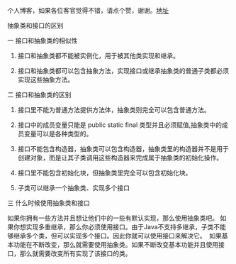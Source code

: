 <!--
 * @Author: 孙浩然
 * @Date: 2020-05-09 08:12:16
 * @LastEditors: 孙浩然
 * @LastEditTime: 2020-05-09 08:12:49
 * @FilePath: \docs\9.interview\1.牛客面经\问题.md
 * @博客地址: 个人博客，如果各位客官觉得不错，请点个赞，谢谢。[地址](https://codefool0307.github.io/JavaScholar/#/)
 -->
个人博客，如果各位客官觉得不错，请点个赞，谢谢。[地址](https://codefool0307.github.io/JavaScholar/#/)

抽象类和接口的区别

一 接口和抽象类的相似性

1. 接口和抽象类都不能被实例化，用于被其他类实现和继承。

2. 接口和抽象类都可以包含抽象方法，实现接口或继承抽象类的普通子类都必须实现这些抽象方法。 

二 接口和抽象类的区别

1. 接口里不能为普通方法提供方法体，抽象类则完全可以包含普通方法。

2. 接口中的成员变量只能是 public static final 类型并且必须赋值,抽象类中的成员变量可以是各种类型的。

3. 接口不能包含构造器，抽象类可以包含构造器，抽象类里的构造器并不是用于创建对象，而是让其子类调用这些构造器来完成属于抽象类的初始化操作。

4. 接口里不能包含初始化块，但抽象类里完全可以包含初始化块。

5. 子类可以继承一个抽象类、实现多个接口

三 什么时候使用抽象类和接口

如果你拥有一些方法并且想让他们中的一些有默认实现，那么使用抽象类吧。
如果你想实现多重继承，那么你必须使用接口。由于Java不支持多继承，子类不能够继承多个类，但可以实现多个接口。因此你就可以使用接口来解决它。 
如果基本功能在不断改变，那么就需要使用抽象类。如果不断改变基本功能并且使用接口，那么就需要改变所有实现了该接口的类。
